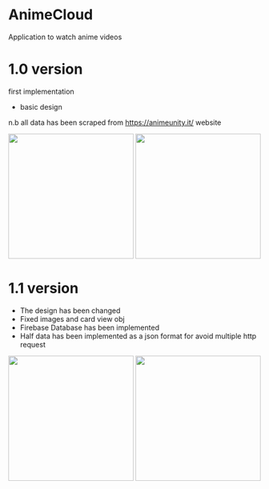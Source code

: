 # AnimeCloud
Application to watch anime videos

# 1.0 version
first implementation
- basic design

n.b all data has been scraped from https://animeunity.it/ website

<p align="center">
  <img src="https://user-images.githubusercontent.com/15950481/73614690-b1325980-4601-11ea-865c-3bba7962f3dd.png" width="250"/>  
  <img src="https://user-images.githubusercontent.com/15950481/73614691-b1325980-4601-11ea-8de5-cc364a113f43.png" width="250"/> 
</p>

# 1.1 version
- The design has been changed
- Fixed images and card view obj
- Firebase Database has been implemented
- Half data has been implemented as a json format for avoid multiple http request

<p align="center">
  <img src="https://user-images.githubusercontent.com/15950481/74111540-88780a00-4b95-11ea-94ef-adc0012dd836.png" width="250"/>
  <img src="https://user-images.githubusercontent.com/15950481/74111541-8a41cd80-4b95-11ea-844a-45ade27675ff.png" width="250"/>  
</p>
